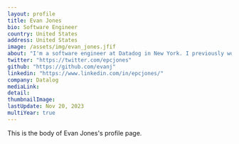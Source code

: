 ```yaml
---
layout: profile
title: Evan Jones
bio: Software Engineer
country: United States 
address: United States 
image: /assets/img/evan_jones.jfif
about: "I'm a software engineer at Datadog in New York. I previously worked at Bluecore, fixed interesting bugs at Twitter, and taught a database class at Columbia as an adjunct. I was a co-founder and CTO of Mitro, a password manager for groups and organizations, along with Vijay Pandurangan and Adam Hilss. Before that, I earned a Ph. D. from MIT, researching distributed OLTP databases with Sam Madden."
twitter: "https://twitter.com/epcjones"
github: "https://github.com/evanj"
linkedin: "https://www.linkedin.com/in/epcjones/"
company: Datalog
mediaLink:
detail: 
thumbnailImage:
lastUpdate: Nov 20, 2023
multiYear: true
---
```


This is the body of Evan Jones's profile page.
